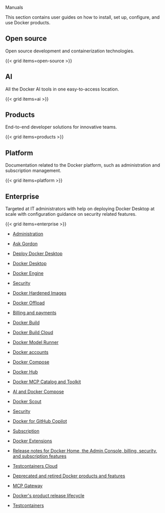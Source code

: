 Manuals


This section contains user guides on how to install, set up, configure, and use
Docker products.

## Open source

Open source development and containerization technologies.

{{< grid items=open-source >}}

## AI

All the Docker AI tools in one easy-to-access location. 

{{< grid items=ai >}}

## Products

End-to-end developer solutions for innovative teams.

{{< grid items=products >}}

## Platform

Documentation related to the Docker platform, such as administration and
subscription management.

{{< grid items=platform >}}

## Enterprise

Targeted at IT administrators with help on deploying Docker Desktop at scale with configuration guidance on security related features. 

{{< grid items=enterprise >}}


- [Administration](https://docs.docker.com/admin/)

- [Ask Gordon](https://docs.docker.com/ai/gordon/)

- [Deploy Docker Desktop](https://docs.docker.com/enterprise/enterprise-deployment/)

- [Docker Desktop](https://docs.docker.com/desktop/)

- [Docker Engine](https://docs.docker.com/engine/)

- [Security](https://docs.docker.com)

- [Docker Hardened Images](https://docs.docker.com/dhi/)

- [Docker Offload](https://docs.docker.com/offload/)

- [Billing and payments](https://docs.docker.com/billing/)

- [Docker Build](https://docs.docker.com/build/)

- [Docker Build Cloud](https://docs.docker.com/build-cloud/)

- [Docker Model Runner](https://docs.docker.com/ai/model-runner/)

- [Docker accounts](https://docs.docker.com/accounts/)

- [Docker Compose](https://docs.docker.com/compose/)

- [Docker Hub](https://docs.docker.com/docker-hub/)

- [Docker MCP Catalog and Toolkit](https://docs.docker.com/ai/mcp-catalog-and-toolkit/)

- [AI and Docker Compose](https://docs.docker.com)

- [Docker Scout](https://docs.docker.com/scout/)

- [Security](https://docs.docker.com/security/)

- [Docker for GitHub Copilot](https://docs.docker.com/copilot/)

- [Subscription](https://docs.docker.com/subscription/)

- [Docker Extensions](https://docs.docker.com/extensions/)

- [Release notes for Docker Home, the Admin Console, billing, security, and subscription features](https://docs.docker.com/platform-release-notes/)

- [Testcontainers Cloud](https://docs.docker.com/tcc/)

- [Deprecated and retired Docker products and features](https://docs.docker.com/retired/)

- [MCP Gateway](https://docs.docker.com/ai/mcp-gateway/)

- [Docker's product release lifecycle](https://docs.docker.com/release-lifecycle/)

- [Testcontainers](https://docs.docker.com/testcontainers/)
